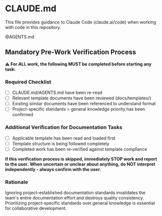 # CLAUDE.md

This file provides guidance to Claude Code (claude.ai/code) when working with code in this repository.

@AGENTS.md

## Mandatory Pre-Work Verification Process

**⚠️ For ALL work, the following MUST be completed before starting any task:**

### Required Checklist

- [ ] CLAUDE.md/AGENTS.md have been re-read
- [ ] Relevant template documents have been reviewed (docs/templates/)
- [ ] Existing similar documents have been referenced to understand format
- [ ] Project-specific standards > general knowledge priority has been confirmed

### Additional Verification for Documentation Tasks

- [ ] Applicable template has been read and loaded first
- [ ] Template structure is being followed completely
- [ ] Completed work has been re-verified against template compliance

**If this verification process is skipped, immediately STOP work and report to the user.**
**When uncertain or unclear about anything, do NOT interpret independently - always confirm with the user.**

### Rationale

Ignoring project-established documentation standards invalidates the team's entire documentation effort and destroys quality consistency. Prioritizing project-specific standards over general knowledge is essential for collaborative development.
